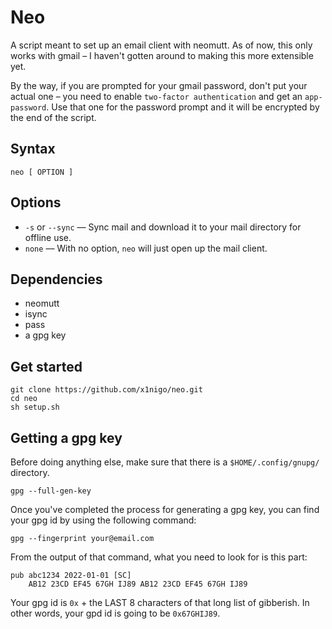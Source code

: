 # Neo
A script meant to set up an email client with neomutt. As of now, this only works with gmail &ndash; I haven't gotten
around to making this more extensible yet.

By the way, if you are prompted for your gmail password, don't put your actual one &ndash; you need to enable `two-factor
authentication` and get an `app-password`. Use that one for the password prompt and it will be encrypted by the end of
the script.

## Syntax
```
neo [ OPTION ]
```
## Options
- `-s` or `--sync` &ndash;&ndash; Sync mail and download it to your mail directory for offline use.
- `none` &ndash;&ndash; With no option, `neo` will just open up the mail client.

## Dependencies
- neomutt
- isync
- pass
- a gpg key

## Get started
```
git clone https://github.com/x1nigo/neo.git
cd neo
sh setup.sh
```

## Getting a gpg key
Before doing anything else, make sure that there is a `$HOME/.config/gnupg/` directory.
```
gpg --full-gen-key
```
Once you've completed the process for generating a gpg key, you can find your gpg id
by using the following command:
```
gpg --fingerprint your@email.com
```
From the output of that command, what you need to look for is this part:
```
pub abc1234 2022-01-01 [SC]
    AB12 23CD EF45 67GH IJ89 AB12 23CD EF45 67GH IJ89
```
Your gpg id is `0x` + the LAST 8 characters of that long list of gibberish. In other words,
your gpd id is going to be `0x67GHIJ89`.

